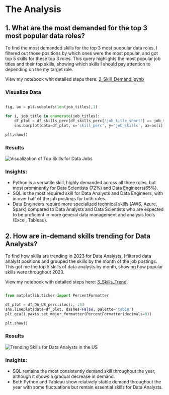 # The Analysis

##  1. What are the most demanded for the top 3 most popular data roles?

To find the most demanded skills for the top 3 most puopular data roles, I filtered out those positions by which ones were the most popular, and got top 5 skills for these top 3 roles. This query highlights the most popular job titles and their top skills, showing which skills I should pay attention to depending on the my target role.

View my notebook whit detailed steps there:
[2_Skill_Demand.ipynb](2_Skills_Demand.ipynb)

### Visualize Data

```python

fig, ax = plt.subplots(len(job_titles),1)

for i, job_title in enumerate(job_titles):
    df_plot = df_skills_perc[df_skills_perc['job_title_short'] == job_title].head(5)
    sns.barplot(data=df_plot, x='skill_perc', y='job_skills', ax=ax[i], hue='skill_perc', palette='dark:b_r')

plt.show()
```

### Results 

![Visualization of Top Skills for Data Jobs](Images/skill_demang.png)

### Insights:

- Python is a versatile skill, highly demanded across all three roles, but most prominently for Data Scientists (72%) and Data Engineers(65%). 
- SQL is the most required skill for Data Analysts and Data Engineers, with in over half of the job postings for both roles. 
- Data Engineers require more specialized technical skills (AWS, Azure, Spark) compared to Data Analysts and Data Scientists who are expected to be proficient in more general data management and  analysis tools (Excel, Tableau).

## 2. How are in-demand skills trending for Data Analysts?

To find how skills are trending in 2023 for Data Analysts, I filtered data analyst positions and grouped the skills by the month of the job postings. This got me the top 5 skills of data analysts by month, showing how popular skills were throughout 2023.

View my notebook with detailed steps here: [3_Skills_Trend](3_Skills_Trend.ipynb).

```python 

from matplotlib.ticker import PercentFormatter

df_plot = df_DA_US_perc.iloc[:, :5]
sns.lineplot(data=df_plot, dashes=False, palette='tab10')
plt.gca().yaxis.set_major_formatter(PercentFormatter(decimals=0))

plt.show()

```

### Results

![Trending Skills for Data Analysts in the US](Images/trending_skills.png)

### Insights:

- SQL remains the most consistently demand skill throughout the year, although it shows a gradual decrease in demand. 
- Both Python and Tableau show relatively stable demand throughout the year with some fluctuations but remain essential skills for Data Analysts.
